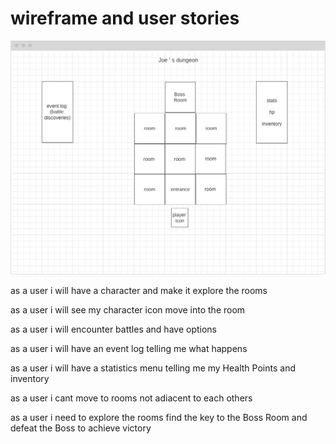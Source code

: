 # wireframe and user stories
![wireframe](/images/wireframe.png)

as a user i will have a character and make it explore the rooms 

as a user i will see my character icon move into the room

as a user i will encounter battles and have options 

as a user i will have  an event log telling me what happens

as a user i will have a statistics menu telling me my Health Points and inventory

as a user i cant move to rooms not adiacent to each others

as a user i need to explore the rooms find the key to the Boss Room and defeat the Boss to achieve victory

